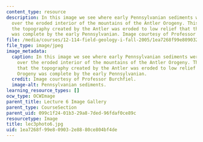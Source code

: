 ```yaml
---
content_type: resource
description: In this image we see where early Pennsylvanian sediments were deposited
  over the eroded interior of the mountains of the Antler Orogeny. This suggests that
  the topography created by the Antler was eroded to low relief that the Antler Orogeny
  was complete by the early Pennsylvanian. Image courtesy of Professor Burchfiel.
file: /media/courses/12-114-field-geology-i-fall-2005/1ea7268f99e809032e8880ce804bf4de_lec3photo6.jpg
file_type: image/jpeg
image_metadata:
  caption: In this image we see where early Pennsylvanian sediments were deposited
    over the eroded interior of the mountains of the Antler Orogeny. This suggests
    that the topography created by the Antler was eroded to low relief that the Antler
    Orogeny was complete by the early Pennsylvanian.
  credit: Image courtesy of Professor Burchfiel.
  image-alt: Pennsylvanian sediments.
learning_resource_types: []
ocw_type: OCWImage
parent_title: Lecture 6 Image Gallery
parent_type: CourseSection
parent_uid: 099c1f24-01b3-29a8-7ded-96fdaf0ce89c
resourcetype: Image
title: lec3photo6.jpg
uid: 1ea7268f-99e8-0903-2e88-80ce804bf4de
---
```

